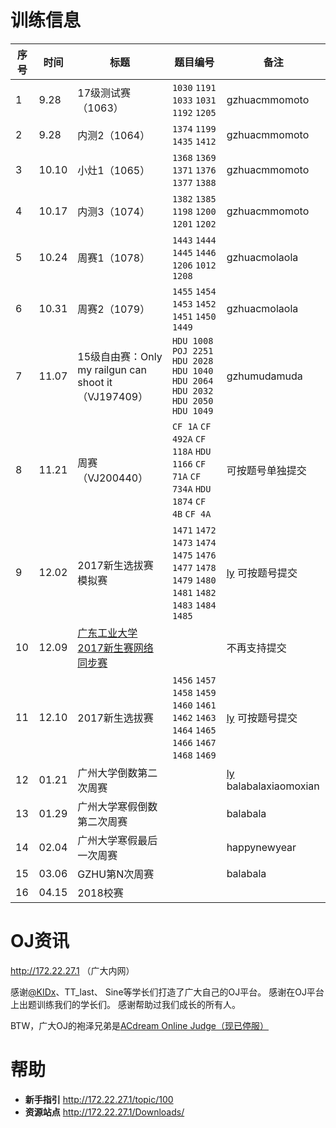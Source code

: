# 训练信息

| 序号 | 时间 | 标题 | 题目编号 | 备注 |
| --- | --- | --- | --- | --- |
| 1 | 9.28 | 17级测试赛（1063） | `1030` `1191` `1033` `1031` `1192` `1205` | gzhuacmmomoto |
| 2 | 9.28 | 内测2（1064） | `1374` `1199` `1435` `1412` | gzhuacmmomoto |
| 3 | 10.10 | 小灶1（1065） | `1368` `1369` `1371` `1376` `1377` `1388` | gzhuacmmomoto |
| 4 | 10.17 | 内测3（1074） | `1382` `1385` `1198` `1200` `1201` `1202` | gzhuacmmomoto |
| 5 | 10.24 | 周赛1（1078） | `1443` `1444` `1445` `1446` `1206` `1012` `1208` | gzhuacmolaola |
| 6 | 10.31 | 周赛2（1079） | `1455` `1454` `1453` `1452` `1451` `1450` `1449` | gzhuacmolaola |
| 7 | 11.07 | 15级自由赛：Only my railgun can shoot it（VJ197409） | `HDU 1008` `POJ 2251` `HDU 2028` `HDU 1040` `HDU 2064` `HDU 2032` `HDU 2050` `HDU 1049` | gzhumudamuda |
| 8 | 11.21 | 周赛（VJ200440） | `CF 1A` `CF 492A` `CF 118A` `HDU 1166` `CF 71A` `CF 734A` `HDU 1874` `CF 4B` `CF 4A` | 可按题号单独提交 |
| 9 | 12.02 | 2017新生选拔赛模拟赛 | `1471` `1472` `1473` `1474` `1475` `1476` `1477` `1478` `1479` `1480` `1481` `1482` `1483` `1484` `1485` | [ly](https://github.com/lightyears1998/gzhu-coder/tree/master/acm/gzu/freshman-selection-sim) 可按题号提交 |
| 10 | 12.09 | [广东工业大学2017新生赛网络同步赛](http://acm.hdu.edu.cn/contests/contest_show.php?cid=788) |  | 不再支持提交 |
| 11 | 12.10 | 2017新生选拔赛 | `1456` `1457` `1458` `1459` `1460` `1461` `1462` `1463` `1464` `1465` `1466` `1467` `1468` `1469` | [ly](https://github.com/lightyears1998/gzhu-coder/tree/master/freshman/contest/NEW-MAN) 可按题号提交 |
| 12 | 01.21 | 广州大学倒数第二次周赛  | | [ly](https://github.com/lightyears1998/gzhu-coder/tree/master/acm/gzu/180121%20-%20%E5%80%92%E6%95%B0%E7%AC%AC%E4%BA%8C%E6%AC%A1%E5%91%A8%E8%B5%9B) balabalaxiaomoxian |
| 13 | 01.29 | 广州大学寒假倒数第二次周赛 | | balabala |
| 14 | 02.04 | 广州大学寒假最后一次周赛 | | happynewyear |
| 15 | 03.06 | GZHU第N次周赛 | | balabala |
| 16 | 04.15 | 2018校赛 | |

# OJ资讯

http://172.22.27.1 （广大内网）

感谢[@KIDx](https://github.com/KIDx)、TT_last、 Sine等学长们打造了广大自己的OJ平台。
感谢在OJ平台上出题训练我们的学长们。
感谢帮助过我们成长的所有人。

BTW，广大OJ的袍泽兄弟是[ACdream Online Judge（现已停服）](http://acdream.info/)

# 帮助

- **新手指引** http://172.22.27.1/topic/100
- **资源站点** http://172.22.27.1/Downloads/
